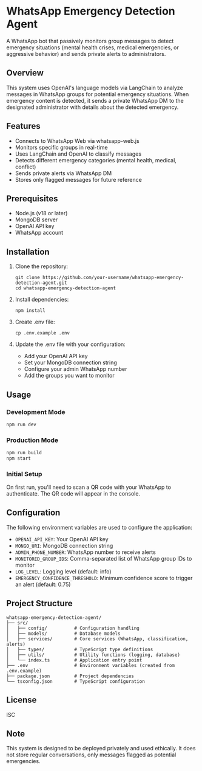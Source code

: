 # WhatsApp Emergency Detection Agent

A WhatsApp bot that passively monitors group messages to detect emergency situations (mental health crises, medical emergencies, or aggressive behavior) and sends private alerts to administrators.

## Overview

This system uses OpenAI's language models via LangChain to analyze messages in WhatsApp groups for potential emergency situations. When emergency content is detected, it sends a private WhatsApp DM to the designated administrator with details about the detected emergency.

## Features

- Connects to WhatsApp Web via whatsapp-web.js
- Monitors specific groups in real-time
- Uses LangChain and OpenAI to classify messages
- Detects different emergency categories (mental health, medical, conflict)
- Sends private alerts via WhatsApp DM
- Stores only flagged messages for future reference

## Prerequisites

- Node.js (v18 or later)
- MongoDB server
- OpenAI API key
- WhatsApp account

## Installation

1. Clone the repository:

   ```
   git clone https://github.com/your-username/whatsapp-emergency-detection-agent.git
   cd whatsapp-emergency-detection-agent
   ```

2. Install dependencies:

   ```
   npm install
   ```

3. Create .env file:

   ```
   cp .env.example .env
   ```

4. Update the .env file with your configuration:
   - Add your OpenAI API key
   - Set your MongoDB connection string
   - Configure your admin WhatsApp number
   - Add the groups you want to monitor

## Usage

### Development Mode

```bash
npm run dev
```

### Production Mode

```bash
npm run build
npm start
```

### Initial Setup

On first run, you'll need to scan a QR code with your WhatsApp to authenticate. The QR code will appear in the console.

## Configuration

The following environment variables are used to configure the application:

- `OPENAI_API_KEY`: Your OpenAI API key
- `MONGO_URI`: MongoDB connection string
- `ADMIN_PHONE_NUMBER`: WhatsApp number to receive alerts
- `MONITORED_GROUP_IDS`: Comma-separated list of WhatsApp group IDs to monitor
- `LOG_LEVEL`: Logging level (default: info)
- `EMERGENCY_CONFIDENCE_THRESHOLD`: Minimum confidence score to trigger an alert (default: 0.75)

## Project Structure

```
whatsapp-emergency-detection-agent/
├── src/
│   ├── config/          # Configuration handling
│   ├── models/          # Database models
│   ├── services/        # Core services (WhatsApp, classification, alerts)
│   ├── types/           # TypeScript type definitions
│   ├── utils/           # Utility functions (logging, database)
│   └── index.ts         # Application entry point
├── .env                 # Environment variables (created from .env.example)
├── package.json         # Project dependencies
└── tsconfig.json        # TypeScript configuration
```

## License

ISC

## Note

This system is designed to be deployed privately and used ethically. It does not store regular conversations, only messages flagged as potential emergencies.
